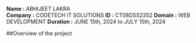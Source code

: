 **Name :** ABHIJEET LAKRA<br/> 
**Company :** CODETECH IT SOLUTIONS
**ID :** CT08DSS2352
**Domain :** WEB DEVELOPMENT
**Duration :** JUNE 15th, 2024 to JULY 15th, 2024


##Overview of the project
